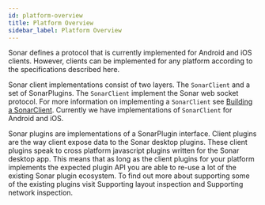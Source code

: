 ```yaml
---
id: platform-overview
title: Platform Overview
sidebar_label: Platform Overview
---
```


Sonar defines a protocol that is currently implemented for Android and iOS clients. However, clients can be implemented for any platform according to the specifications described here.

Sonar client implementations consist of two layers. The `SonarClient` and a set of SonarPlugins. The `SonarClient` implement the Sonar web socket protocol. For more information on implementing a `SonarClient` see [Building a SonarClient](sonar-client.md). Currently we have implementations of `SonarClient` for Android and iOS.

Sonar plugins are implementations of a SonarPlugin interface. Client plugins are the way client expose data to the Sonar desktop plugins. These client plugins speak to cross platform javascript plugins written for the Sonar desktop app. This means that as long as the client plugins for your platform implements the expected plugin API you are able to re-use a lot of the existing Sonar plugin ecosystem. To find out more about supporting some of the existing plugins visit Supporting layout inspection and Supporting network inspection.
